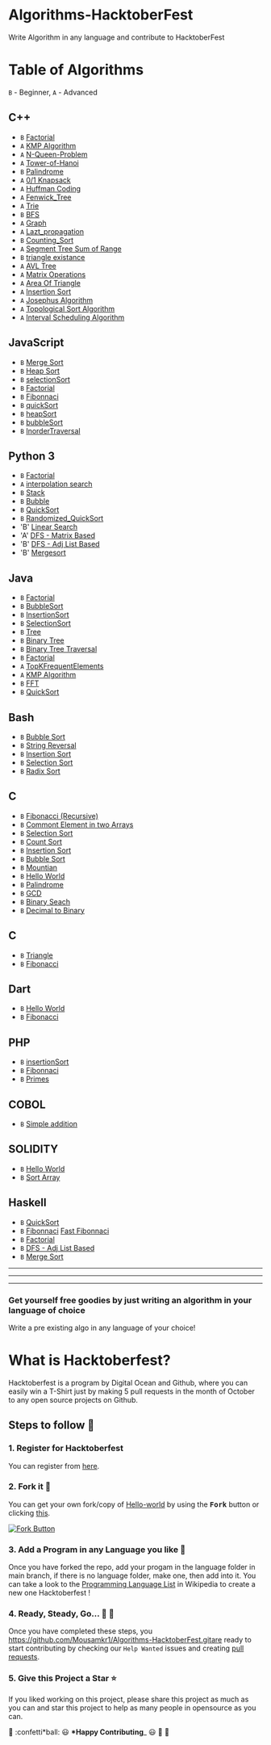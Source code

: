 # Algorithms-HacktoberFest

Write Algorithm in any language and contribute to HacktoberFest

# Table of Algorithms

`B` - Beginner, `A` - Advanced

## C++

- `B` [Factorial](C++/factorial.cpp)
- `A` [KMP Algorithm](<C++/KMP(string-matching-algorithm).cpp>)
- `A` [N-Queen-Problem](C++/N-Queen-Problem.cpp)
- `A` [Tower-of-Hanoi](C++/Tower-of-Hanoi.cpp)
- `B` [Palindrome](C++/Palindrome.cpp)
- `A` [0/1 Knapsack](C++/0-1-Knapsack.cpp)
- `A` [Huffman Coding](C++/huffman.cpp)
- `A` [Fenwick_Tree](C++/Fenwick_Tree.cpp)
- `A` [Trie](C++/Trie.cpp)
- `B` [BFS](C++/BFS.cpp)
- `A` [Graph](C++/Graph_Hashmap.cpp)
- `A` [Lazt_propagation](C++/Lazy_propagation)
- `B` [Counting_Sort](C++/CountingSort.cpp)
- `A` [Segment Tree Sum of Range](C++/segment_tree_sum_of_range.cpp)
- `B` [triangle existance](C++/triangleExistence.cpp)
- `A` [AVL Tree](C++/avltree.cpp)
- `A` [Matrix Operations](C++/Matrix_operations.cpp)
- `A` [Area Of Triangle](C++/areaoftriangle.cpp)
- `A` [Insertion Sort](C++/insertionSort.cpp)
- `A` [Josephus Algorithm](C++/josephus.cpp)
- `A` [Topological Sort Algorithm](C++/topological_sort.cpp)
- `A` [Interval Scheduling Algorithm](C++/interval_scheduling.cpp)

## JavaScript

- `B` [Merge Sort](javascript/mergeSort.js)
- `B` [Heap Sort](C++/heap_sort.cpp)
- `B` [selectionSort](javascript/selectionSort.js)
- `B` [Factorial](javascript/factorial.js)
- `B` [Fibonnaci](javascript/fibonnaci.js)
- `B` [quickSort](javascript/quickSort.js)
- `B` [heapSort](javascript/heapSort.js)
- `B` [bubbleSort](javascript/bubbleSort.js)
- `B` [InorderTraversal](javascript/inorderTraversal.js)

## Python 3

- `B` [Factorial](Python/factorial.py)
- `A` [interpolation search](C++/interpolation_search.cpp)
- `B` [Stack](Python/stack.py)
- `B` [Bubble](Python/bubblesort.py)
- `B` [QuickSort](Python/quicksort.py)
- `B` [Randomized_QuickSort](Python/randomized_quicksort.py)
- 'B' [Linear Search](Python/multi.py)
- 'A' [DFS - Matrix Based](Python/python_dfs.py)
- 'B' [DFS - Adj List Based](Python/dfs_python_adj_list.py)
- 'B' [Mergesort](Python/merge_sort_python.py)

## Java

- `B` [Factorial](java/Factorial.java)
- `B` [BubbleSort](java/Sorting/BubbleSort.java)
- `B` [InsertionSort](java/Sorting/InsertionSort.java)
- `B` [SelectionSort](java/Sorting/SelectionSort.java)
- `B` [Tree](java/Tree/node.java)
- `B` [Binary Tree](java/Tree/BinarayTree.java)
- `B` [Binary Tree Traversal](java/Tree/BinaryTreeTraversal.java)
- `B` [Factorial](Java/Factorial.java)
- `A` [TopKFrequentElements](Java/TopKFrequentElements.java)
- `A` [KMP Algorithm](Java/KMP.java)
- `B` [FFT](Java/SignalProcessing/FFT.java)
- `B` [QuickSort](Java/quickSort.java)

## Bash

- `B` [Bubble Sort](Bash/bubblesort.sh)
- `B` [String Reversal](Bash/bubblesort.sh)
- `B` [Insertion Sort](Bash/insertionsort.sh)
- `B` [Selection Sort](Bash/selectionsort.sh)
- `B` [Radix Sort](Bash/radixsort.sh)

## C

- `B` [Fibonacci (Recursive)](C/fibonacci_recursive.c)
- `B` [Commont Element in two Arrays](C/commont_element_in_two_arrays.c)
- `B` [Selection Sort](C/SelectionSort.c)
- `B` [Count Sort](C/count_sort.c)
- `B` [Insertion Sort](C/insertion_sort.c)
- `B` [Bubble Sort](C/bubble_sort.c)
- `B` [Mountian](C/Mountian.c)
- `B` [Hello World](C/helloWorld.c)
- `B` [Palindrome](C/Palindrome.c)
- `B` [GCD](c/gcd.c)
- `B` [Binary Seach](C/BinarySearch.c)
- `B` [Decimal to Binary](C/decimal_to_binary.c)

## C

- `B` [Triangle](C#/Triangle.cs)
- `B` [Fibonacci](C#/Fibonacci.cs)

## Dart

- `B` [Hello World](Dart/hello_world.dart)
- `B` [Fibonacci](Dart/fibonacci.dart)

## PHP

- `B` [insertionSort](PHP/insertionSort.php)
- `B` [Fibonnaci](PHP/fibonnaci.php)
- `B` [Primes](PHP/primes.php)

## COBOL

- `B` [Simple addition](COBOL/simpleAddition)

## SOLIDITY

- `B` [Hello World](solidity/hello-world.sol)
- `B` [Sort Array](solidity/sort-array.sol)

## Haskell

- `B` [QuickSort](Haskell/quicksort.hs)
- `B` [Fibonnaci](Haskell/fibonacci.hs) [Fast Fibonnaci](Haskell/fast-fibonacci.hs)
- `B` [Factorial](Haskell/factorial.hs)
- `B` [DFS - Adj List Based](Haskell/dfs.hs)
- `B` [Merge Sort](Haskell/mergesort.hs)

---

---

---

### Get yourself free goodies by just writing an algorithm in your language of choice

Write a pre existing algo in any language of your choice!

# What is Hacktoberfest?

Hacktoberfest is a program by Digital Ocean and Github, where you can easily win a T-Shirt just by making 5 pull requests in the month of October to any open source projects on Github.

## Steps to follow :scroll:

### 1. Register for Hacktoberfest

You can register from [here](https://hacktoberfest.digitalocean.com).

### 2. Fork it :fork_and_knife:

You can get your own fork/copy of [Hello-world](https://github.com/piyush97/Algorithms-HacktoberFest) by using the <kbd><b>Fork</b></kbd></a> button or clicking [this](https://github.com/piyush97/Hacktoberfest/).

[![Fork Button](https://help.github.com/assets/images/help/repository/fork_button.jpg)](https://github.com/piyush97/Algorithms-HacktoberFest)

### 3. Add a Program in any Language you like :rabbit2:

Once you have forked the repo, add your progam in the language folder in
main branch, if there is no language folder, make one, then add into it.
You can take a look to the [Programming Language List](https://en.wikipedia.org/wiki/List_of_programming_languages) in Wikipedia to create a new one Hacktoberfest !

### 4. Ready, Steady, Go... :turtle: :rabbit2:

Once you have completed these steps, you https://github.com/Mousamkr1/Algorithms-HacktoberFest.gitare ready to start contributing
by checking our `Help Wanted` issues and creating [pull requests](https://github.com/piyush97/Algorithms-HacktoberFest/pulls).

### 5. Give this Project a Star :star:

If you liked working on this project, please share this project as much
as you can and star this project to help as many people in opensource as you can.

:tada: :confetti\*ball: :smiley: **\*Happy Contributing**\_ :smiley: :confetti_ball: :tada:
